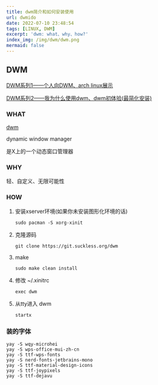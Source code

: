 ```yaml
---
title: dwm简介和如何安装使用
url: dwmido
date: 2022-07-10 23:48:54
tags: [LINUX, DWM]
excerpt: 'dwm: what、why、how?'
index_img: /img/dwm/dwm.png
mermaid: false
---
```


## DWM

[DWM系列1——个人向DWM、arch linux展示](https://www.bilibili.com/video/BV1Ef4y1Z7kA/)

[DWM系列2——我为什么使用dwm、dwm初体验(最简化安装)](https://www.bilibili.com/video/BV1jN4y1u7ui/)

### WHAT

[dwm](https://dwm.suckless.org/)

dynamic window manager

是X上的一个动态窗口管理器

### WHY

轻、自定义、无限可能性

### HOW

1. 安装xserver环境(如果你未安装图形化环境的话)

    `sudo pacman -S xorg-xinit`

2. 克隆源码

    `git clone https://git.suckless.org/dwm`

3. make

    `sudo make clean install`

4. 修改 ~/.xinitrc

    `exec dwm`

5. 从tty进入 dwm

    `startx`

### 装的字体

```plaintext
yay -S wqy-microhei
yay -S wps-office-mui-zh-cn
yay -S ttf-wps-fonts
yay -S nerd-fonts-jetbrains-mono
yay -S ttf-material-design-icons
yay -S ttf-joypixels
yay -S ttf-dejavu
```
